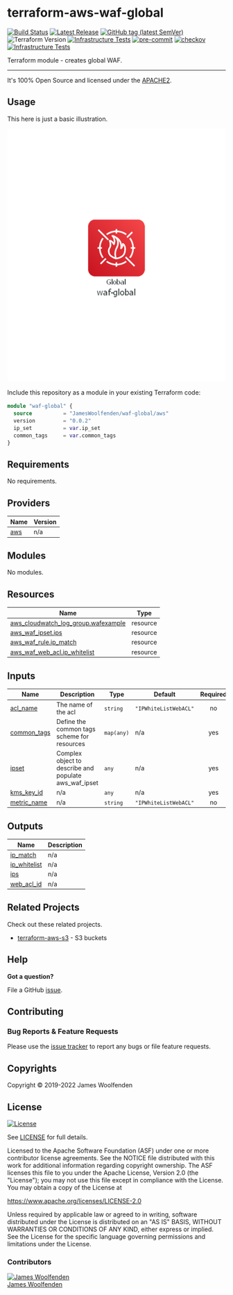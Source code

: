 # terraform-aws-waf-global

[![Build Status](https://github.com/JamesWoolfenden/terraform-aws-waf-global/workflows/Verify%20and%20Bump/badge.svg?branch=master)](https://github.com/JamesWoolfenden/terraform-aws-waf-global)
[![Latest Release](https://img.shields.io/github/release/JamesWoolfenden/terraform-aws-waf-global.svg)](https://github.com/JamesWoolfenden/terraform-aws-waf-global/releases/latest)
[![GitHub tag (latest SemVer)](https://img.shields.io/github/tag/JamesWoolfenden/terraform-aws-waf-global.svg?label=latest)](https://github.com/JamesWoolfenden/terraform-aws-waf-global/releases/latest)
![Terraform Version](https://img.shields.io/badge/tf-%3E%3D0.14.0-blue.svg)
[![Infrastructure Tests](https://www.bridgecrew.cloud/badges/github/JamesWoolfenden/terraform-aws-waf-global/cis_aws)](https://www.bridgecrew.cloud/link/badge?vcs=github&fullRepo=JamesWoolfenden%2Fterraform-aws-waf-global&benchmark=CIS+AWS+V1.2)
[![pre-commit](https://img.shields.io/badge/pre--commit-enabled-brightgreen?logo=pre-commit&logoColor=white)](https://github.com/pre-commit/pre-commit)
[![checkov](https://img.shields.io/badge/checkov-verified-brightgreen)](https://www.checkov.io/)
[![Infrastructure Tests](https://www.bridgecrew.cloud/badges/github/jameswoolfenden/terraform-aws-waf-global/general)](https://www.bridgecrew.cloud/link/badge?vcs=github&fullRepo=JamesWoolfenden%2Fterraform-aws-waf-global&benchmark=INFRASTRUCTURE+SECURITY)

Terraform module - creates global WAF.

---

It's 100% Open Source and licensed under the [APACHE2](LICENSE).

## Usage

This here is just a basic illustration.

![waf-global](./diagram/waf-global.png)

Include this repository as a module in your existing Terraform code:

```terraform
module "waf-global" {
  source          = "JamesWoolfenden/waf-global/aws"
  version         = "0.0.2"
  ip_set          = var.ip_set
  common_tags     = var.common_tags
}
```

<!-- BEGINNING OF PRE-COMMIT-TERRAFORM DOCS HOOK -->

## Requirements

No requirements.

## Providers

| Name                                             | Version |
| ------------------------------------------------ | ------- |
| <a name="provider_aws"></a> [aws](#provider_aws) | n/a     |

## Modules

No modules.

## Resources

| Name                                                                                                                                    | Type     |
| --------------------------------------------------------------------------------------------------------------------------------------- | -------- |
| [aws_cloudwatch_log_group.wafexample](https://registry.terraform.io/providers/hashicorp/aws/latest/docs/resources/cloudwatch_log_group) | resource |
| [aws_waf_ipset.ips](https://registry.terraform.io/providers/hashicorp/aws/latest/docs/resources/waf_ipset)                              | resource |
| [aws_waf_rule.ip_match](https://registry.terraform.io/providers/hashicorp/aws/latest/docs/resources/waf_rule)                           | resource |
| [aws_waf_web_acl.ip_whitelist](https://registry.terraform.io/providers/hashicorp/aws/latest/docs/resources/waf_web_acl)                 | resource |

## Inputs

| Name                                                               | Description                                           | Type       | Default               | Required |
| ------------------------------------------------------------------ | ----------------------------------------------------- | ---------- | --------------------- | :------: |
| <a name="input_acl_name"></a> [acl_name](#input_acl_name)          | The name of the acl                                   | `string`   | `"IPWhiteListWebACL"` |    no    |
| <a name="input_common_tags"></a> [common_tags](#input_common_tags) | Define the common tags scheme for resources           | `map(any)` | n/a                   |   yes    |
| <a name="input_ipset"></a> [ipset](#input_ipset)                   | Complex object to describe and populate aws_waf_ipset | `any`      | n/a                   |   yes    |
| <a name="input_kms_key_id"></a> [kms_key_id](#input_kms_key_id)    | n/a                                                   | `any`      | n/a                   |   yes    |
| <a name="input_metric_name"></a> [metric_name](#input_metric_name) | n/a                                                   | `string`   | `"IPWhiteListWebACL"` |    no    |

## Outputs

| Name                                                                    | Description |
| ----------------------------------------------------------------------- | ----------- |
| <a name="output_ip_match"></a> [ip_match](#output_ip_match)             | n/a         |
| <a name="output_ip_whitelist"></a> [ip_whitelist](#output_ip_whitelist) | n/a         |
| <a name="output_ips"></a> [ips](#output_ips)                            | n/a         |
| <a name="output_web_acl_id"></a> [web_acl_id](#output_web_acl_id)       | n/a         |

<!-- END OF PRE-COMMIT-TERRAFORM DOCS HOOK -->

## Related Projects

Check out these related projects.

- [terraform-aws-s3](https://github.com/jameswoolfenden/terraform-aws-s3) - S3 buckets

## Help

**Got a question?**

File a GitHub [issue](https://github.com/JamesWoolfenden/terraform-aws-waf-global/issues).

## Contributing

### Bug Reports & Feature Requests

Please use the [issue tracker](https://github.com/JamesWoolfenden/terraform-aws-waf-global/issues) to report any bugs or file feature requests.

## Copyrights

Copyright © 2019-2022 James Woolfenden

## License

[![License](https://img.shields.io/badge/License-Apache%202.0-blue.svg)](https://opensource.org/licenses/Apache-2.0)

See [LICENSE](LICENSE) for full details.

Licensed to the Apache Software Foundation (ASF) under one
or more contributor license agreements. See the NOTICE file
distributed with this work for additional information
regarding copyright ownership. The ASF licenses this file
to you under the Apache License, Version 2.0 (the
"License"); you may not use this file except in compliance
with the License. You may obtain a copy of the License at

<https://www.apache.org/licenses/LICENSE-2.0>

Unless required by applicable law or agreed to in writing,
software distributed under the License is distributed on an
"AS IS" BASIS, WITHOUT WARRANTIES OR CONDITIONS OF ANY
KIND, either express or implied. See the License for the
specific language governing permissions and limitations
under the License.

### Contributors

[![James Woolfenden][jameswoolfenden_avatar]][jameswoolfenden_homepage]<br/>[James Woolfenden][jameswoolfenden_homepage]

[jameswoolfenden_homepage]: https://github.com/jameswoolfenden
[jameswoolfenden_avatar]: https://github.com/jameswoolfenden.png?size=150
[github]: https://github.com/jameswoolfenden
[linkedin]: https://www.linkedin.com/in/jameswoolfenden/
[twitter]: https://twitter.com/JimWoolfenden
[share_twitter]: https://twitter.com/intent/tweet/?text=terraform-aws-waf-global&url=https://github.com/JamesWoolfenden/terraform-aws-waf-global
[share_linkedin]: https://www.linkedin.com/shareArticle?mini=true&title=terraform-aws-waf-global&url=https://github.com/JamesWoolfenden/terraform-aws-waf-global
[share_reddit]: https://reddit.com/submit/?url=https://github.com/JamesWoolfenden/terraform-aws-waf-global
[share_facebook]: https://facebook.com/sharer/sharer.php?u=https://github.com/JamesWoolfenden/terraform-aws-waf-global
[share_email]: mailto:?subject=terraform-aws-waf-global&body=https://github.com/JamesWoolfenden/terraform-aws-waf-global
